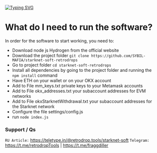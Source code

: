 [![Typing SVG](https://readme-typing-svg.demolab.com?font=Raleway&size=25&pause=1000&color=09F702&width=435&lines=Soft+for+StarkNet+retrodrop)](https://git.io/typing-svg)

# What do I need to run the software?
In order for the software to start working, you need to:
- Download node js Hydrogen from the official website
- Download the project folder `git clone https://github.com/SYBIL-MAFIA/starknet-soft-retrodrops`
- Go to project folder `cd starknet-soft-retrodrops`
- Install all dependencies by going to the project folder and running the `npm install` command
- Have ETH on your wallet or on your OKX account
- Add to File mm_keys.txt private keys to your Metamask accounts
- Add to File okx_addresses.txt your subaccount addresses for EVM networks
- Add to File okxStarknetWithdrawal.txt your subaccount addresses for the Starknet network
- Configure the file settings/config.js
- run `node index.js`


### Support / Qs
`RU Article:`  https://teletype.in/@retrodrop.tools/starknet-soft
`Telegram:` https://t.me/retrodropTools | https://t.me/fraggdiller